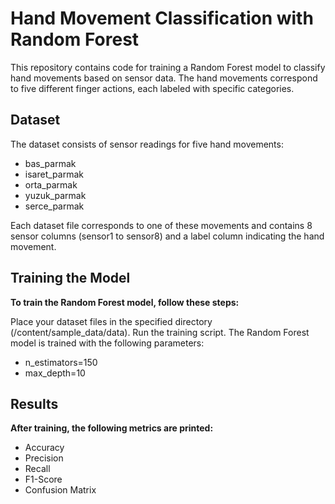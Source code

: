 # **Hand Movement Classification with Random Forest**
This repository contains code for training a Random Forest model to classify hand movements based on sensor data. The hand movements correspond to five different finger actions, each labeled with specific categories.

## **Dataset**
The dataset consists of sensor readings for five hand movements:

* bas_parmak
* isaret_parmak
* orta_parmak
* yuzuk_parmak
* serce_parmak
  
Each dataset file corresponds to one of these movements and contains 8 sensor columns (sensor1 to sensor8) and a label column indicating the hand movement.

## Training the Model
**To train the Random Forest model, follow these steps:**

Place your dataset files in the specified directory (/content/sample_data/data).
Run the training script.
The Random Forest model is trained with the following parameters:

* n_estimators=150
* max_depth=10

## Results
**After training, the following metrics are printed:**

* Accuracy
* Precision
* Recall
* F1-Score
* Confusion Matrix
